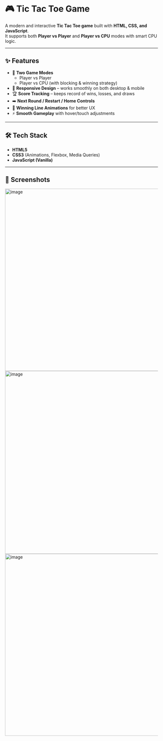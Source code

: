 # 🎮 Tic Tac Toe Game

A modern and interactive **Tic Tac Toe game** built with **HTML, CSS, and JavaScript**.  
It supports both **Player vs Player** and **Player vs CPU** modes with smart CPU logic.

---

## ✨ Features
- 🎯 **Two Game Modes**
  - Player vs Player
  - Player vs CPU (with blocking & winning strategy)
- 📱 **Responsive Design** – works smoothly on both desktop & mobile
- 🏆 **Score Tracking** – keeps record of wins, losses, and draws
- ➡️ **Next Round / Restart / Home Controls**
- 🎨 **Winning Line Animations** for better UX
- ⚡ **Smooth Gameplay** with hover/touch adjustments

---

## 🛠️ Tech Stack
- **HTML5**
- **CSS3** (Animations, Flexbox, Media Queries)
- **JavaScript (Vanilla)**

---

## 📸 Screenshots

<img height="601" alt="image" src="https://github.com/user-attachments/assets/be87a6a4-4294-498f-9b6a-1cb5d66592cf" />

<br>

<img height="603" alt="image" src="https://github.com/user-attachments/assets/b453b951-852b-4fa0-89e3-3e3614a8e9b6" />

<br>

<img height="600" alt="image" src="https://github.com/user-attachments/assets/b0cd6eee-e1e3-4180-acb2-f0f8880f586d" />




